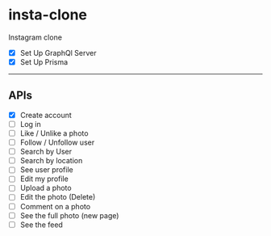 # insta-clone

Instagram clone

- [x] Set Up GraphQl Server
- [x] Set Up Prisma

---

## APIs

- [x] Create account
- [ ] Log in
- [ ] Like / Unlike a photo
- [ ] Follow / Unfollow user
- [ ] Search by User
- [ ] Search by location
- [ ] See user profile
- [ ] Edit my profile
- [ ] Upload a photo
- [ ] Edit the photo (Delete)
- [ ] Comment on a photo
- [ ] See the full photo (new page)
- [ ] See the feed
